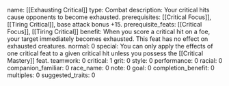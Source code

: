 name: [[Exhausting Critical]]
type: Combat
description: Your critical hits cause opponents to become exhausted.
prerequisites: [[Critical Focus]], [[Tiring Critical]], base attack bonus +15.
prerequisite_feats: [[Critical Focus]], [[Tiring Critical]]
benefit: When you score a critical hit on a foe, your target immediately becomes exhausted. This feat has no effect on exhausted creatures.
normal: 0
special: You can only apply the effects of one critical feat to a given critical hit unless you possess the [[Critical Mastery]] feat.
teamwork: 0
critical: 1
grit: 0
style: 0
performance: 0
racial: 0
companion_familiar: 0
race_name: 0
note: 0
goal: 0
completion_benefit: 0
multiples: 0
suggested_traits: 0
